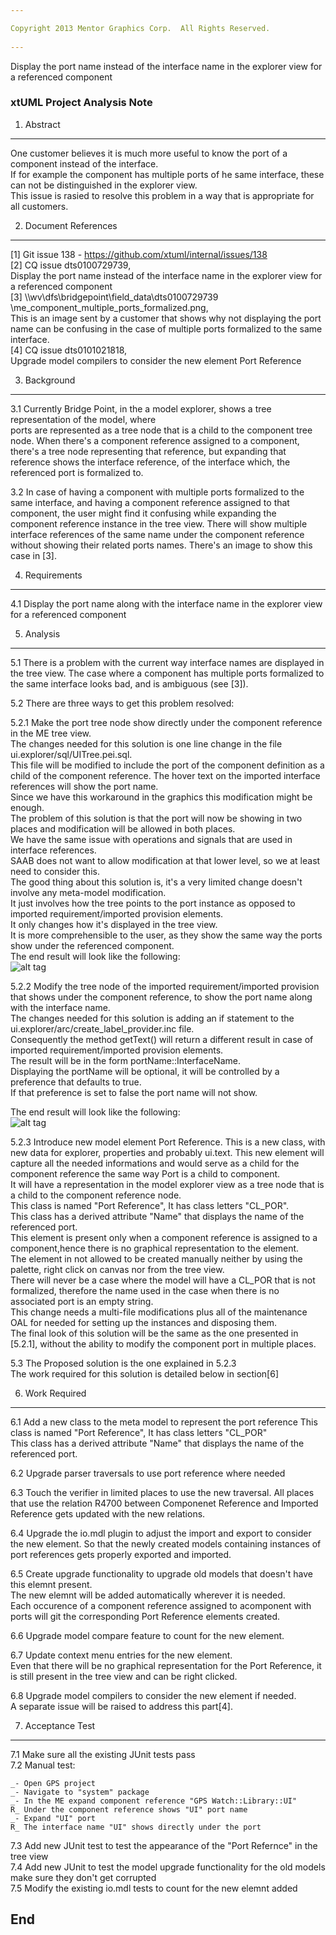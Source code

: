 ```yaml
---

Copyright 2013 Mentor Graphics Corp.  All Rights Reserved.
 
---
```


 
Display the port name instead of the interface name in the explorer view for a 
referenced component
### xtUML Project Analysis Note
 

1. Abstract
-----------
One customer believes it is much more useful to know the port of a component instead of the interface.  
If for example the component has multiple ports of he same interface, these can not be distinguished in the explorer view.  
This issue is rasied to resolve this problem in a way that is appropriate for all customers.
  

2. Document References
----------------------
[1] Git issue 138 - https://github.com/xtuml/internal/issues/138  
[2] CQ issue dts0100729739,  
    Display the port name instead of the interface name in the explorer view for a referenced component  
[3] \\\wv\dfs\bridgepoint\field_data\dts0100729739
    \me_component_multiple_ports_formalized.png,  
This is an image sent by a customer that shows why not displaying the port name can be confusing in the case of multiple ports formalized to the same interface.  
[4] CQ issue dts0101021818,  
Upgrade model compilers to consider the new element Port Reference
	
3. Background
-------------
3.1 Currently Bridge Point, in the a model explorer, shows a tree representation of the model, where  
    ports are represented as a tree node that is a child to the component tree node.
    When there's a component reference assigned to a component, there's a tree node 
    representing that reference, but expanding that reference shows the interface reference, of the 
    interface which, the referenced port is formalized to.
    
3.2 In case of having a component with multiple ports formalized to the same interface, and having 
    a component reference assigned to that component, the user might find it confusing while expanding
    the component reference instance in the tree view.
    There will show multiple interface references of the same name under the component reference  
    without showing their related ports names.
    There's an image to show this case in [3].  

4. Requirements
---------------
4.1 Display the port name along with the interface name in the explorer view for
    a referenced component

 
5. Analysis
-----------
5.1  There is a problem with the current way interface names are displayed in the 
     tree view.  The case where a component has multiple ports formalized to 
     the same interface looks bad, and is ambiguous (see [3]).

5.2 There are three ways to get this problem resolved:  

5.2.1 Make the port tree node show directly under the component reference in the ME tree view.  	
      The changes needed for this solution is one line change in the file ui.explorer/sql/UITree.pei.sql.  
      This file will be modified to include the port of the component definition as a child of the component reference.       The hover text on the imported interface references will show the port name.  
      Since we have this workaround in the graphics this modification might be enough.  
      The problem of this solution is that the port will now be showing in two places and modification will be allowed in both places.  
      We have the same issue with operations and signals that are used in interface references.  
      SAAB does not want to allow modification at that lower level, so we at least need to consider this.  
      The good thing about this solution is, it's a very limited change doesn't involve any meta-model modification.  
      It just involves how the tree points to the port instance as opposed to imported requirement/imported provision elements.  
      It only changes how it's displayed in the tree view.  
      It is more comprehensible to the user, as they show the same way the ports show under the referenced component.    
      The end result will look like the following:   
      ![alt tag](https://raw.github.com/xtuml/internal/master/doc-internal/notes/138_dts0100729739/portUnderCompRef.PNG?token=2733896__eyJzY29wZSI6IlJhd0Jsb2I6eHR1bWwvaW50ZXJuYWwvbWFzdGVyL2RvYy1pbnRlcm5hbC9ub3Rlcy8xMzhfZHRzMDEwMDcyOTczOS9wb3J0VW5kZXJDb21wUmVmLlBORyIsImV4cGlyZXMiOjEzODk2MzM0Mzh9--ae55a958b9f939719df570b25d9f23a81b400780)	  							 
  
  
5.2.2 Modify the tree node of the imported requirement/imported provision that shows under the component reference, to show the port name along with the interface name.  
The changes needed for this solution is adding an if statement to the ui.explorer/arc/create_label_provider.inc file.   
Consequently the method getText() will return a different result in case of imported requirement/imported provision elements.  
The result will be in the form portName::InterfaceName.  
Displaying the portName will be optional, it will be controlled by a preference that defaults to true.  
If that preference is set to false the port name will not show.  

The end result will look like the following:   
	  ![alt tag]( https://raw.github.com/xtuml/internal/master/doc-internal/notes/138_dts0100729739/PortNameAlongWithIfaceName.PNG?token=2733896__eyJzY29wZSI6IlJhd0Jsb2I6eHR1bWwvaW50ZXJuYWwvbWFzdGVyL2RvYy1pbnRlcm5hbC9ub3Rlcy8xMzhfZHRzMDEwMDcyOTczOS9Qb3J0TmFtZUFsb25nV2l0aElmYWNlTmFtZS5QTkciLCJleHBpcmVzIjoxMzg5NjMzNDQyfQ%3D%3D--222a47be449447334878c9a28187b923592af5e3)
  
5.2.3 Introduce new model element Port Reference. This is a new class, with new data for explorer, properties and probably ui.text.
      This new element will capture all the needed informations and would serve as a child for the component reference the same way Port is a child to component. 	  
      It will have a representation in the model explorer view as a tree node that is a child to the component reference node.  
      This class is named "Port Reference", It has class letters "CL_POR".    
      This class has a derived attribute "Name" that displays the name of the referenced port.  
      This element is present only when a component reference is assigned to a component,hence there is no graphical representation to the element.  
      The element in not allowed to be created manually neither by using the palette, right click on canvas nor from the tree view.  
      There will never be a case where the model will have a CL_POR that is not formalized, therefore the name used in the case when there is no associated port is an empty string.  
      This change needs a multi-file modifications plus all of the maintenance OAL for needed for setting up the instances and disposing them.  
      The final look of this solution will be the same as the one presented in [5.2.1], without the ability to modify the component port in multiple places.  
	  
5.3 The Proposed solution is the one explained in 5.2.3   
    The work required for this solution is detailed below in section[6]    	

6. Work Required
----------------
6.1 Add a new class to the meta model to represent the port reference 
    This class is named "Port Reference", It has class letters "CL_POR"  
    This class has a derived attribute "Name" that displays the 
    name of the referenced port.  

6.2 Upgrade parser traversals to use port reference where needed    

6.3 Touch the verifier in limited places to use the new traversal.
    All places that use the relation R4700 between Componenet Reference and Imported Reference gets 
    updated with the new relations.  
    
6.4 Upgrade the io.mdl plugin to adjust the import and export to consider the new element. 
    So that the newly created models containing instances of port references gets properly exported
and imported.  

6.5 Create upgrade functionality to upgrade old models that doesn't have this elemnt present.  
The new elemnt will be added automatically wherever it is needed.  
Each occurence of a component reference assigned to acomponent with ports
will git the corresponding Port Reference elements created.  

6.6 Upgrade model compare feature to count for the new element.  

6.7 Update context menu entries for the new element.  
Even that there will be no graphical representation for the Port Reference, it is still present in the tree view and can be right clicked.  

6.8 Upgrade model compilers to consider the new element if needed.   
    A separate issue will be raised to address this part[4].  
 

7. Acceptance Test
------------------
7.1 Make sure all the existing JUnit tests pass  
7.2 Manual test:  


    _- Open GPS project  
    _- Navigate to "system" package  
    _- In the ME expand component reference "GPS Watch::Library::UI"  
    R_ Under the component reference shows "UI" port name  
    _- Expand "UI" port    
    R_ The interface name "UI" shows directly under the port  
7.3 Add new JUnit test to test the appearance of the "Port Refernce" in the tree view  
7.4 Add new JUnit to test the model upgrade functionality for the old models make sure they don't get corrupted  
7.5 Modify the existing io.mdl tests to count for the new elemnt added  
 
End
---
